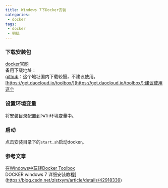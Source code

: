 ```yaml
---
title: Windows 7下Docker安装
categories:
 - docker
tags:
 - docker
 - 初级
---
```


### 下载安装包
[docker官网](https://www.docker.com/)  
备用下载地址：  
[github]( https://github.com/boot2docker/windows-installer/releases)：这个地址国内下载较慢，不建议使用。  
[https://get.daocloud.io/toolbox/](https://get.daocloud.io/toolbox/):建议使用这个

### 设置环境变量
将安装目录配置到`PATH`环境变量中。

### 启动
点击安装目录下的`start.sh`启动docker。

### 参考文章
[在Windows中玩转Docker Toolbox](https://www.cnblogs.com/studyzy/p/6113221.html)  
DOCKER windows 7 详细安装教程](https://blog.csdn.net/zistxym/article/details/42918339)  
